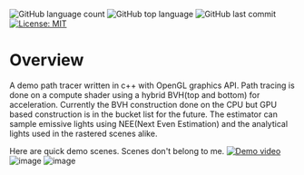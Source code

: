 ![GitHub language count](https://img.shields.io/github/languages/count/KaganBaldiran/OpenGL_Path_Tracer)
![GitHub top language](https://img.shields.io/github/languages/top/KaganBaldiran/OpenGL_Path_Tracer)
![GitHub last commit](https://img.shields.io/github/last-commit/KaganBaldiran/OpenGL_Path_Tracer)
[![License: MIT](https://img.shields.io/badge/License-MIT-green.svg)](https://opensource.org/licenses/MIT)
# Overview
A demo path tracer written in c++ with OpenGL graphics API. 
Path tracing is done on a compute shader using a hybrid BVH(top and bottom) for acceleration.
Currently the BVH construction done on the CPU but GPU based construction is in the bucket list for the future. 
The estimator can sample emissive lights using NEE(Next Even Estimation) and the analytical lights used in the rastered scenes alike.

Here are quick demo scenes. Scenes don't belong to me. 
[![Demo video](https://github.com/user-attachments/assets/0f1154a5-f9fc-41b5-ba77-01502016a833)](https://www.youtube.com/watch?v=0LtYzlawqec&t=38s)
![image](https://github.com/user-attachments/assets/bd9f15d4-54cd-46c2-80bc-5cca696cff8b)
![image](https://github.com/user-attachments/assets/5ae284cb-3443-42b4-841d-3d111443e79f)
